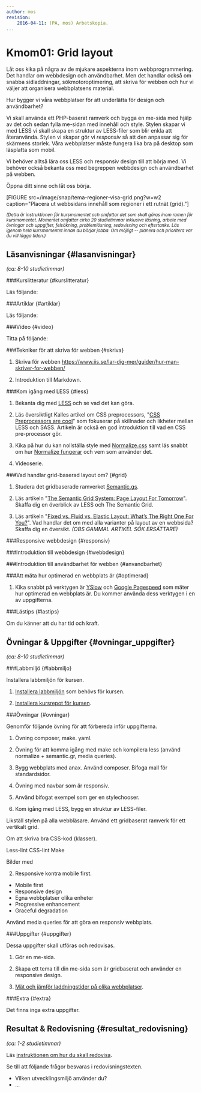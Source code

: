 ```yaml
---
author: mos
revision:
    2016-04-11: (PA, mos) Arbetskopia.
...
```

Kmom01: Grid layout
====================================

Låt oss kika på några av de mjukare aspekterna inom webbprogrammering. Det handlar om webbdesign och användbarhet. Men det handlar också om snabba sidladdningar, sökmotoroptimering, att skriva för webben och hur vi väljer att organisera webbplatsens material.

Hur bygger vi våra webbplatser för att underlätta för design och användbarhet?

Vi skall använda ett PHP-baserat ramverk och bygga en me-sida med hjälp av det och sedan fylla me-sidan med innehåll och style. Stylen skapar vi med LESS vi skall skapa en struktur av LESS-filer som blir enkla att återanvända. Stylen vi skapar gör vi *responsiv* så att den anpassar sig för skärmens storlek. Våra webbplatser måste fungera lika bra på desktop som läsplatta som mobil.

Vi behöver alltså lära oss LESS och responsiv design till att börja med. Vi behöver också bekanta oss med begreppen webbdesign och användbarhet på webben.

Öppna ditt sinne och låt oss börja.

<!--more-->

[FIGURE src=/image/snap/tema-regioner-visa-grid.png?w=w2 caption="Placera ut webbsidans innehåll som regioner i ett rutnät (grid)."]



<!-- Flytta nedan text till eget dokumet/vy/block -->

<small>*(Detta är instruktionen för kursmomentet och omfattar det som skall göras inom ramen för kursmomentet. Momentet omfattar cirka 20 studietimmar inklusive läsning, arbete med övningar och uppgifter, felsökning, problemlösning, redovisning och eftertanke. Läs igenom hela kursmomentet innan du börjar jobba. Om möjligt -- planera och prioritera var du vill lägga tiden.)*</small>



Läsanvisningar  {#lasanvisningar}
---------------------------------

*(ca: 8-10 studietimmar)*


###Kurslitteratur  {#kurslitteratur}

Läs följande:



###Artiklar {#artiklar}

Läs följande:



###Video  {#video}

Titta på följande:



###Tekniker för att skriva för webben {#skriva}

1. Skriva för webben https://www.iis.se/lar-dig-mer/guider/hur-man-skriver-for-webben/

1. Introduktion till Markdown.



###Kom igång med LESS {#less}

1. Bekanta dig med [LESS](http://lesscss.org/) och se vad det kan göra. 

1. Läs översiktligt Kalles artikel om CSS preprocessors, "[CSS Preprocessors are cool](http://dbwebb.se/article/Kalle_CSS_LESS_SASS.pdf)" som fokuserar på skillnader och likheter mellan LESS och SASS. Artikeln är också en god introduktion till vad en CSS pre-processor gör.

1. Kika på hur du kan nollställa style med [Normalize.css](http://necolas.github.com/normalize.css/) samt läs snabbt om hur [Normalize fungerar](http://nicolasgallagher.com/about-normalize-css/) och vem som använder det.

1. Videoserie.



###Vad handlar grid-baserad layout om? {#grid}

1. Studera det gridbaserade ramverket [Semantic.gs](http://tylertate.github.io/semantic.gs/).

1. Läs artikeln "[The Semantic Grid System: Page Layout For Tomorrow](http://coding.smashingmagazine.com/2011/08/23/the-semantic-grid-system-page-layout-for-tomorrow/)". Skaffa dig en överblick av LESS och The Semantic Grid.

1. Läs artikeln "[Fixed vs. Fluid vs. Elastic Layout: What’s The Right One For You?](http://coding.smashingmagazine.com/2009/06/02/fixed-vs-fluid-vs-elastic-layout-whats-the-right-one-for-you/)". Vad handlar det om med alla varianter på layout av en webbsida? Skaffa dig en översikt. *(OBS GAMMAL ARTIKEL SÖK ERSÄTTARE)*



###Responsive webbdesign {#responsiv}



###Introduktion till webbdesign {#webbdesign}



###Introduktion till användbarhet för webben {#anvandbarhet}




###Att mäta hur optimerad en webbplats är {#optimerad}

1. Kika snabbt på verktygen är [YSlow](http://yslow.org/) och [Google Pagespeed](https://developers.google.com/speed/pagespeed/) som mäter hur optimerad en webbplats är. Du kommer använda dess verktygen i en av uppgifterna.



###Lästips {#lastips}

Om du känner att du har tid och kraft.




Övningar & Uppgifter  {#ovningar_uppgifter}
-------------------------------------------

*(ca: 8-10 studietimmar)*



###Labbmiljö {#labbmiljo}

Installera labbmiljön för kursen.

1. [Installera labbmiljön](design/labbmiljo) som behövs för kursen.

1. [Installera kursrepot för kursen](dbwebb-cli/clone).



###Övningar {#ovningar}

Genomför följande övning för att förbereda inför uppgifterna.

1. Övning composer, make. yaml.

1. Övning för att komma igång med make och kompilera less (använd normalize + semantic.gr, media queries).

1. Bygg webbplats med anax. Använd composer. Bifoga mall för standardsidor.

1. Övning med navbar som är responsiv.

1. Använd bifogat exempel som ger en stylechooser.




1.  Kom igång med LESS, bygg en struktur av LESS-filer.

Likställ stylen på alla webbläsare.
Använd ett gridbaserat ramverk för ett vertikalt grid.

Om att skriva bra CSS-kod (klasser).

Less-lint
CSS-lint
Make

Bilder med ![]()



2. Responsive kontra mobile first.

* Mobile first
* Responsive design
* Egna webbplatser olika enheter
* Progressive enhancement
* Graceful degradation

Använd media queries för att göra en responsiv webbplats.











###Uppgifter {#uppgifter}

Dessa uppgifter skall utföras och redovisas.

1. Gör en me-sida.

2. Skapa ett tema till din me-sida som är gridbaserat och använder en responsive design.

3. [Mät och jämför laddningstider på olika webbplatser](uppgift/jamfor-laddningstider-for-webbplatser).




###Extra {#extra}

Det finns inga extra uppgifter.



Resultat & Redovisning  {#resultat_redovisning}
-----------------------------------------------

*(ca: 1-2 studietimmar)*

Läs [instruktionen om hur du skall redovisa](design/redovisa).

Se till att följande frågor besvaras i redovisningstexten.

* Vilken utvecklingsmiljö använder du?
* ...

